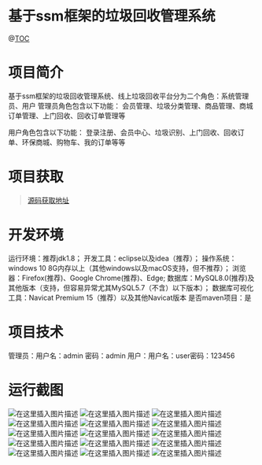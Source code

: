 # 基于ssm框架的垃圾回收管理系统

@[TOC]()
# 项目简介
基于ssm框架的垃圾回收管理系统、线上垃圾回收平台分为二个角色：系统管理员、用户
管理员角色包含以下功能： 
会员管理、垃圾分类管理、商品管理、商城订单管理、上门回收、回收订单管理等

用户角色包含以下功能： 
登录注册、会员中心、垃圾识别、上门回收、回收订单、环保商城、购物车、我的订单等等

 # 项目获取
> [源码获取地址](http://www.manoncode.cn/details?id=113)

 
# 开发环境

运行环境：推荐jdk1.8；
开发工具：eclipse以及idea（推荐）；
操作系统：windows 10 8G内存以上（其他windows以及macOS支持，但不推荐）；
浏览器：Firefox(推荐)、Google Chrome(推荐)、Edge;
数据库：MySQL8.0(推荐)及其他版本（支持，但容易异常尤其MySQL5.7（不含）以下版本）；
数据库可视化工具：Navicat Premium 15（推荐）以及其他Navicat版本
是否maven项目：是


 # 项目技术
 
管理员：用户名：admin 密码：admin
用户：用户名：user密码：123456

 # 运行截图
 ![在这里插入图片描述](https://img-blog.csdnimg.cn/7cbcf28466384d51acb019d211f943e9.png#pic_center)
![在这里插入图片描述](https://img-blog.csdnimg.cn/afe5dff5623947a7ba0a09ff34f6e9cd.png#pic_center)
![在这里插入图片描述](https://img-blog.csdnimg.cn/ed39fc046b8f438396ac093a10d18c52.png#pic_center)
![在这里插入图片描述](https://img-blog.csdnimg.cn/24099fe3d8854ad69ed6fd62597bbff6.png#pic_center)
![在这里插入图片描述](https://img-blog.csdnimg.cn/6d43288a71a54f23b10fd6fa0b16a330.png#pic_center)
![在这里插入图片描述](https://img-blog.csdnimg.cn/8ee7f65d67194f448b97b0697fd55c7a.png#pic_center)
![在这里插入图片描述](https://img-blog.csdnimg.cn/6b2cd3e5fe5543bd83a6a80a04ed6bb8.png#pic_center)
![在这里插入图片描述](https://img-blog.csdnimg.cn/c15a06f122ca4ebdaa8a97bd0a552bd3.png#pic_center)
![在这里插入图片描述](https://img-blog.csdnimg.cn/ff9236d2ecca4eb9846b08c7da0e4f5a.png#pic_center)
![在这里插入图片描述](https://img-blog.csdnimg.cn/4ae897a748c84941af1dadf0f058d658.png#pic_center)
![在这里插入图片描述](https://img-blog.csdnimg.cn/b963668eea9c462a97c6e56fc4b82a5b.png#pic_center)
![在这里插入图片描述](https://img-blog.csdnimg.cn/4ba5234b995148fcb84acaa490591004.png#pic_center)
![在这里插入图片描述](https://img-blog.csdnimg.cn/14929b7d917449c0ba09ad7875771c3e.png#pic_center)
![在这里插入图片描述](https://img-blog.csdnimg.cn/25775f57903d415f8868e58edf4fcb6c.png#pic_center)
![在这里插入图片描述](https://img-blog.csdnimg.cn/bbdc7df7e64343618315f00a4be36477.png#pic_center)

